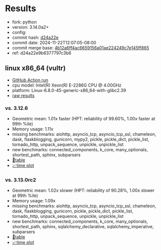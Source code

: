 # Results

- fork: python
- version: 3.14.0a2+
- config: 
- commit hash: [d24a22e](https://github.com/python/cpython/commit/d24a22e)
- commit date: 2024-11-22T12:07:05-08:00
- commit merge base: [4b12a6ff4ac6659156a01ae224249c7e145ff865](https://github.com/python/cpython/commit/4b12a6ff4ac6659156a01ae224249c7e145ff865)
- ref: d24a22e9b6377797c3b6

## linux x86_64 (vultr)

- [GitHub Action run](https://github.com/facebookexperimental/free-threading-benchmarking/actions/runs/11981825901)
- cpu model: Intel(R) Xeon(R) E-2286G CPU @ 4.00GHz
- platform: Linux-6.8.0-45-generic-x86_64-with-glibc2.39
- [raw results](bm-20241122-vultr-x86_64-python-d24a22e9b6377797c3b6-3.14.0a2%2B-d24a22e.json)

### vs. 3.12.6

- Geometric mean: 1.01x faster (HPT: reliability of 99.60%, 1.00x faster at 99th %ile)
- Memory usage: 1.11x
- missing benchmarks: aiohttp, asyncio_tcp, asyncio_tcp_ssl, chameleon, dask, flaskblogging, gunicorn, mypy2, pickle, pickle_dict, pickle_list, tornado_http, unpack_sequence, unpickle, unpickle_list
- new benchmarks: connected_components, k_core, many_optionals, shortest_path, sphinx, subparsers
- [📄table](bm-20241122-vultr-x86_64-python-d24a22e9b6377797c3b6-3.14.0a2%2B-d24a22e-vs-3.12.6.md)
- [📈time plot](bm-20241122-vultr-x86_64-python-d24a22e9b6377797c3b6-3.14.0a2%2B-d24a22e-vs-3.12.6.svg)

### vs. 3.13.0rc2

- Geometric mean: 1.02x slower (HPT: reliability of 90.28%, 1.00x slower at 99th %ile)
- Memory usage: 1.09x
- missing benchmarks: aiohttp, asyncio_tcp, asyncio_tcp_ssl, chameleon, dask, flaskblogging, gunicorn, pickle, pickle_dict, pickle_list, tornado_http, unpack_sequence, unpickle, unpickle_list
- new benchmarks: connected_components, k_core, many_optionals, shortest_path, sphinx, sqlalchemy_declarative, sqlalchemy_imperative, subparsers
- [📄table](bm-20241122-vultr-x86_64-python-d24a22e9b6377797c3b6-3.14.0a2%2B-d24a22e-vs-3.13.0rc2.md)
- [📈time plot](bm-20241122-vultr-x86_64-python-d24a22e9b6377797c3b6-3.14.0a2%2B-d24a22e-vs-3.13.0rc2.svg)

